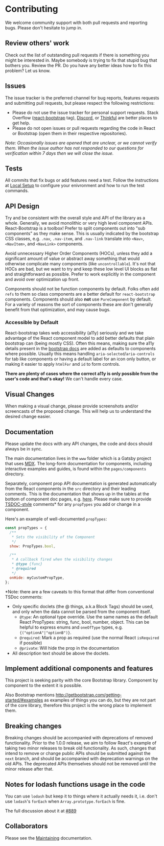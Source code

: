 # Contributing

We welcome community support with both pull requests and reporting bugs. Please
don't hesitate to jump in.

## Review others' work

Check out the list of outstanding pull requests if there is something you might
be interested in. Maybe somebody is trying to fix that stupid bug that bothers
you. Review the PR. Do you have any better ideas how to fix this problem? Let us
know.

## Issues

The issue tracker is the preferred channel for bug reports, features requests
and submitting pull requests, but please respect the following restrictions:

- Please do not use the issue tracker for personal support requests. Stack Overflow ([react-bootstrap](http://stackoverflow.com/questions/tagged/react-bootstrap) tag), [Discord](https://discord.gg/AKfs9vpvRW), or [Thinkful](http://start.thinkful.com/react/?utm_source=github&utm_medium=badge&utm_campaign=react-bootstrap) are better places to get help.
- Please do not open issues or pull requests regarding the code in React or Bootstrap (open them in their respective repositories).

_Note: Occasionally issues are opened that are unclear, or we cannot verify them. When the issue author has not responded to our questions for verification within 7 days then we will close the issue._

## Tests

All commits that fix bugs or add features need a test. Follow the instructions at [Local Setup](https://github.com/react-bootstrap/react-bootstrap#local-setup) to configure your enivronment and how to run the test commands.

## API Design

Try and be consistent with the overall style and API of the library as a whole. Generally, we avoid monolithic or very high level component APIs. React-Bootstrap is a toolbox! Prefer to split components out into "sub components" as they make sense. This is usually indicated by the bootstrap CSS classes, e.g. `.nav`, `.nav-item`, and `.nav-link` translate into `<Nav>`, `<NavItem>`, and `<NavLink>` components.

Avoid unnecessary Higher Order Components (HOCs), unless they add a significant amount of value or abstract away something that would otherwise complicate many components (like `uncontrollable`). It's not that HOCs are bad, but we want to try and keep these low level UI blocks as flat and straightforward as possible. Prefer to work explicitly in the component and avoid over optimization up front.

Components should not be function components by default. Folks often add `refs` to them so class components are a better default for `react-bootstrap` components. Components should also **not** use `PureComponent` by default. For a variety of reasons the sort of components these are don't generally benefit from that optimization, and may cause bugs.

### Accessible by Default

React-bootstrap takes web accessibility (a11y) seriously and we take advantage of the React component model to add better defaults that plain bootstrap can (being mostly CSS). Often this means, making sure the a11y details present in the [bootstrap docs](https://getbootstrap.com/) are added as defaults to components where possible. Usually this means handling `aria-selected`/`aria-controls` for tab like components or having a default label for an icon only button, or making it easier to apply `htmlFor` and `id` to form controls.

**There are plenty of cases where the correct a11y is only possible from the user's code and that's okay!** We can't handle every case.

## Visual Changes

When making a visual change, please provide screenshots
and/or screencasts of the proposed change. This will help us to understand the
desired change easier.

## Documentation

Please update the docs with any API changes, the code and docs should always be in sync.

The main documentation lives in the `www` folder which is a Gatsby project that uses [MDX](https://www.gatsbyjs.com/docs/how-to/routing/mdx/). The long-form documentation for components, including interactive examples and guides, is found within the `pages/components` directory.

Separately, component prop API documentation is generated automatically from the React components in the `src` directory and their leading comments. This is the documentation that shows up in the tables at the bottom of component doc pages, e.g. [here](https://react-bootstrap.github.io/components/accordion/#api). Please make sure to provide [TSDOC-style](https://tsdoc.org/) comments\* for any `propTypes` you add or change in a component.

Here's an example of well-documented `propTypes`:

```js
const propTypes = {
  /**
   * Sets the visibility of the Component
   */
  show: PropTypes.bool,

  /**
   * A callback fired when the visibility changes
   * @type {func}
   * @required
   */
  onHide: myCustomPropType,
};
```

\*Note: there are a few caveats to this format that differ from conventional TSDoc comments:

- Only specific doclets (the @ things, a.k.a Block Tags) should be used, and only when the data cannot be parsed from the component itself.
  - `@type`: An optional type override. Use the same names as the default React PropTypes: string, func, bool, number, object. This can be helpful to express enums and `oneOfType` types, e.g. `{("optionA"|"optionB")}`.
  - `@required`: Mark a prop as required (use the normal React `isRequired` if possible)
  - `@private`: Will hide the prop in the documentation
- All description text should be above the doclets.

## Implement additional components and features

This project is seeking parity with the core Bootstrap library.
Component by component to the extent it is possible.

Also Bootstrap mentions http://getbootstrap.com/getting-started/#examples
as examples of things you can do, but they are not part of the core library,
therefore this project is the wrong place to implement them.

## Breaking changes

Breaking changes should be accompanied with deprecations of removed functionality. Prior to the 1.0.0 release, we aim to follow React's example of taking two minor releases to break old functionality. As such, changes that intend to remove or change public APIs should be submitted against the `next` branch, and should be accompanied with deprecation warnings on the old APIs. The deprecated APIs themselves should not be removed until the minor release after that.

## Notes for lodash functions usage in the code

You can use `lodash` but keep it to things where it actually needs it, i.e. don't use `lodash`'s `forEach` when `Array.prototype.forEach` is fine.

The full discussion about it at [#889](https://github.com/react-bootstrap/react-bootstrap/issues/889)

## Collaborators

Please see the [Maintaining](./MAINTAINING.md) documentation.

[huboard-badge]: https://img.shields.io/badge/Hu-Board-7965cc.svg
[huboard]: https://huboard.com/react-bootstrap/react-bootstrap
[issues]: https://github.com/react-bootstrap/react-bootstrap/issues
[editorconfig]: http://editorconfig.org
[eslint]: http://eslint.org
[commit-message]: http://robots.thoughtbot.com/5-useful-tips-for-a-better-commit-message
